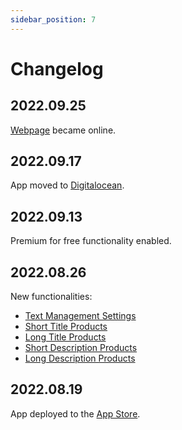 ```yaml
---
sidebar_position: 7
---
```


# Changelog

## 2022.09.25

[Webpage](https://smart-stores.net) became online.

## 2022.09.17

App moved to [Digitalocean](https://www.digitalocean.com).

## 2022.09.13

Premium for free functionality enabled.

## 2022.08.26

New functionalities:

- [Text Management Settings](./configuration/text-management)
- [Short Title Products](./finding-issues/short-title-products)
- [Long Title Products](./finding-issues/long-title-products)
- [Short Description Products](./finding-issues/short-description-products)
- [Long Description Products](./finding-issues/long-description-products)

## 2022.08.19

App deployed to the [App Store](https://apps.shopify.com/smart-forecast).
